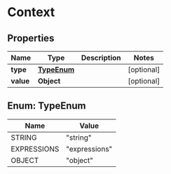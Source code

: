 
# Context

## Properties
Name | Type | Description | Notes
------------ | ------------- | ------------- | -------------
**type** | [**TypeEnum**](#TypeEnum) |  |  [optional]
**value** | **Object** |  |  [optional]


<a name="TypeEnum"></a>
## Enum: TypeEnum
Name | Value
---- | -----
STRING | &quot;string&quot;
EXPRESSIONS | &quot;expressions&quot;
OBJECT | &quot;object&quot;



